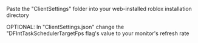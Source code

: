 Paste the "ClientSettings" folder into your web-installed roblox installation directory

OPTIONAL:
In "ClientSettings.json" change the "DFIntTaskSchedulerTargetFps flag's value to your monitor's refresh rate
